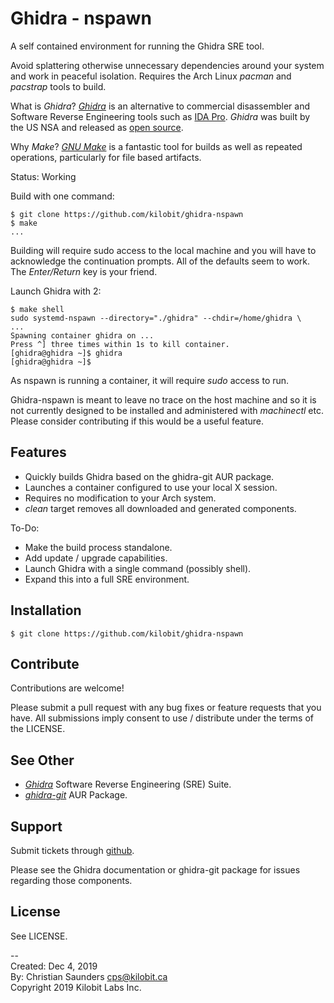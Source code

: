 Ghidra - nspawn
===============

A self contained environment for running the Ghidra SRE tool.

Avoid splattering otherwise unnecessary dependencies around your
system and work in peaceful isolation.  Requires the Arch Linux
*pacman* and *pacstrap* tools to build.

What is *Ghidra*?  [*Ghidra*](https://ghidra-sre.org/) is an
alternative to commercial disassembler and Software Reverse
Engineering tools such as 
[IDA Pro](https://en.wikipedia.org/wiki/Interactive_Disassembler).
*Ghidra* was built by the US NSA and released as 
[open source](https://github.com/NationalSecurityAgency/ghidra).

Why *Make*?  [*GNU Make*](https://www.gnu.org/software/make/) is a
fantastic tool for builds as well as repeated operations, particularly
for file based artifacts.

Status: Working

Build with one command:
```{.bash}
$ git clone https://github.com/kilobit/ghidra-nspawn
$ make
...
```
Building will require sudo access to the local machine and you will
have to acknowledge the continuation prompts.  All of the defaults
seem to work.  The *Enter/Return* key is your friend.

Launch Ghidra with 2:
```{.bash}
$ make shell
sudo systemd-nspawn --directory="./ghidra" --chdir=/home/ghidra \
...
Spawning container ghidra on ...
Press ^] three times within 1s to kill container.
[ghidra@ghidra ~]$ ghidra
[ghidra@ghidra ~]$ 
```

As nspawn is running a container, it will require *sudo* access to
run.

Ghidra-nspawn is meant to leave no trace on the host machine and
so it is not currently designed to be installed and administered with
*machinectl* etc.  Please consider contributing if this would be a
useful feature.

Features
--------

- Quickly builds Ghidra based on the ghidra-git AUR package.
- Launches a container configured to use your local X session.
- Requires no modification to your Arch system.
- *clean* target removes all downloaded and generated components.

To-Do:

- Make the build process standalone.
- Add update / upgrade capabilities.
- Launch Ghidra with a single command (possibly shell).
- Expand this into a full SRE environment.

Installation
------------

```{.bash}
$ git clone https://github.com/kilobit/ghidra-nspawn
```

Contribute
----------

Contributions are welcome!

Please submit a pull request with any bug fixes or feature requests
that you have.  All submissions imply consent to use / distribute
under the terms of the LICENSE.

See Other
---------

* [*Ghidra*](https://ghidra-sre.org/) Software Reverse Engineering
  (SRE) Suite.
* [*ghidra-git*](https://aur.archlinux.org/packages/ghidra-git/) AUR Package.

Support
-------

Submit tickets through [github](https://github.com/kilobit/ghidra-nspawn).

Please see the Ghidra documentation or ghidra-git package for issues
regarding those components.

License
-------

See LICENSE.

--  
Created: Dec 4, 2019  
By: Christian Saunders <cps@kilobit.ca>  
Copyright 2019 Kilobit Labs Inc.  

